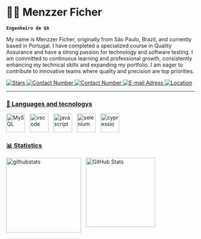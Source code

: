 # 👨‍💻 Menzzer Ficher

**`Engenheiro de QA`**

My name is Menzzer Ficher, originally from São Paulo, Brazil, and currently based in Portugal. I have completed a specialized course in Quality Assurance and have a strong passion for technology and software testing. I am committed to continuous learning and professional growth, consistently enhancing my technical skills and expanding my portfolio. I am eager to contribute to innovative teams where quality and precision are top priorities.

 <a href="https://github.com/MenzzerFicher?tab=repositories&sort=stargazers">
        <img 
            alt="Stars" 
            title="Total stars of GitHub" 
            src="https://custom-icon-badges.demolab.com/github/stars/MenzzerFicher?color=55960c&style=for-the-badge&labelColor=488207&logo=star&label=Stars"
        />
    </a>
     <a href="https://github.com/MenzzerFicher?tab=followers">
        <img
    alt="Contact Number"
    title="Telefone para contato"
    src="https://custom-icon-badges.demolab.com/badge/+351--000--000--000-orange?style=for-the-badge&logo=phone&logoColor=white&label=Contato"
        />
    </a>
    <a href="https://github.com/MenzzerFicher?tab=repositories&sort=stargazers">
        <img 
            alt="Contact Number" 
            src=<img
            src="https://custom-icon-badges.demolab.com/badge/+351--962--464--436-orange?style=for-the-badge&logo=phone&logoColor=white"
        />
        </a>
        <a href="https://github.com/MenzzerFicher?tab=repositories&sort=stargazers">
        <img 
            alt="E-mail Adress" 
            src="https://custom-icon-badges.demolab.com/badge/-menzzerficher@gmail.com-red?style=for-the-badge&logo=mention&logoColor=white
            "
        />
        </a>
        <a href="https://github.com/MenzzerFicher?tab=repositories&sort=stargazers">
        <img 
            alt="Location" 
            src="https://custom-icon-badges.demolab.com/badge/Braga-PT-purple?style=for-the-badge&logo=location&logoColor=white
            "
        />
</p>

---

### 🤖 Languages and tecnologys


<img
    align="left" 
    alt="MySQL" 
    title="MySQL"
    width="50px" 
    style="padding-right: 10px;" 
    src="https://cdn.jsdelivr.net/gh/devicons/devicon@latest/icons/mysql/mysql-original.svg" 
/>
        
<img 
    align="left" 
    alt="vscode" 
    title="vscode"
    width="50px" 
    style="padding-right: 10px;"
    src="https://cdn.jsdelivr.net/gh/devicons/devicon@latest/icons/vscode/vscode-original.svg" 
/>


<img 
    align="left" 
    alt="javascript" 
    title="javascript"
    width="50px" 
    style="padding-right: 10px;"
    src="https://cdn.jsdelivr.net/gh/devicons/devicon@latest/icons/javascript/javascript-original.svg" 
/>


<img 
    align="left" 
    alt="selenium" 
    title="selenium"
    width="50px" 
    style="padding-right: 10px;"
    src="https://cdn.jsdelivr.net/gh/devicons/devicon@latest/icons/selenium/selenium-original.svg" 
/>


<img 
    align="left" 
    alt="cypressio" 
    title="cypressyo"
    width="50px" 
    style="padding-right: 10px;"
    src="https://cdn.jsdelivr.net/gh/devicons/devicon@latest/icons/cypressio/cypressio-original.svg" 
/>

<br/>
<br/>
<br/>

### 📊 Statistics

<img 
    align="left" 
    alt="githubstats" 
    height="200" 
    style="padding-right: 10px;"
    src="https://github-readme-stats.vercel.app/api?username=MenzzerFicher&show_icons=true&theme=dark"
/>

<img 
      align="left" 
      alt="GitHub Stats" 
      height="185" 
      src="https://github-readme-stats.vercel.app/api/top-langs/?username=MenzzerFicher&theme=dark&layout=compact&custom_title=Technologies&langs_count=9" 
  />
